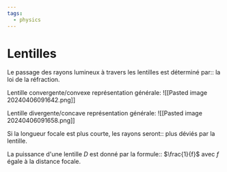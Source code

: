 ```yaml
---
tags:
  - physics
---
```


# Lentilles 

Le passage des rayons lumineux à travers les lentilles est déterminé par:: la loi de la réfraction.

Lentille convergente/convexe représentation générale:
![[Pasted image 20240406091642.png]]


Lentille divergente/concave représentation générale:
![[Pasted image 20240406091658.png]]

Si la longueur focale est plus courte, les rayons seront:: plus déviés par la lentille.

La puissance d'une lentille $D$ est donné par la formule:: $\frac{1}{f}$ avec $f$ égale à la distance focale.